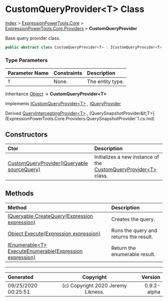 ﻿# CustomQueryProvider&lt;T> Class

[Index](../index.md) > [ExpressionPowerTools.Core](ExpressionPowerTools.Core.a.md) > [ExpressionPowerTools.Core.Providers](ExpressionPowerTools.Core.Providers.n.md) > **CustomQueryProvider<T>**

Base query provider class.

```csharp
public abstract class CustomQueryProvider<T> : ICustomQueryProvider<T>
```

### Type Parameters

| Parameter Name | Constraints | Description |
| :-- | :-- | :-- |
| `T` | None. | The entity type. |

Inheritance [Object](https://docs.microsoft.com/dotnet/api/system.object) → **CustomQueryProvider&lt;T>**

Implements  [ICustomQueryProvider&lt;T>](ExpressionPowerTools.Core.Signatures.ICustomQueryProvider`1.i.md) ,  [IQueryProvider](https://docs.microsoft.com/dotnet/api/system.linq.iqueryprovider) 

Derived  [QueryInterceptingProvider&lt;T>](ExpressionPowerTools.Core.Providers.QueryInterceptingProvider`1.cs.md) ,  [QuerySnapshotProvider&lt;T>](ExpressionPowerTools.Core.Providers.QuerySnapshotProvider`1.cs.md) 

## Constructors

| Ctor | Description |
| :-- | :-- |
| [CustomQueryProvider(IQueryable sourceQuery)](ExpressionPowerTools.Core.Providers.CustomQueryProvider`1.ctor.md#customqueryprovideriqueryable-sourcequery) | Initializes a new instance of the [CustomQueryProvider&lt;T>](ExpressionPowerTools.Core.Providers.CustomQueryProvider`1.cs.md) class. |
## Methods

| Method | Description |
| :-- | :-- |
| [IQueryable CreateQuery(Expression expression)](ExpressionPowerTools.Core.Providers.CustomQueryProvider`1.CreateQuery.m.md) | Creates the query. |
| [Object Execute(Expression expression)](ExpressionPowerTools.Core.Providers.CustomQueryProvider`1.Execute.m.md) | Runs the query and returns the result. |
| [IEnumerable&lt;T> ExecuteEnumerable(Expression expression)](ExpressionPowerTools.Core.Providers.CustomQueryProvider`1.ExecuteEnumerable.m.md) | Return the enumerable result. |

---

| Generated | Copyright | Version |
| :-- | :-: | --: |
| 09/25/2020 00:25:51 | (c) Copyright 2020 Jeremy Likness. | 0.9.2-alpha |
